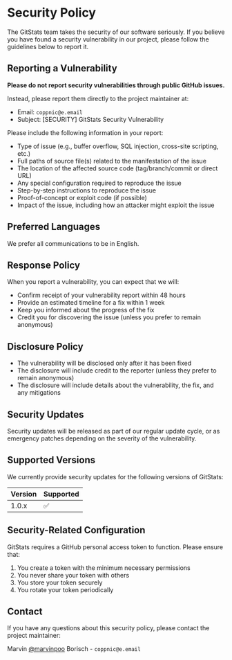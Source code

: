 # Security Policy

The GitStats team takes the security of our software seriously. If you believe you have found a security vulnerability in our project, please follow the guidelines below to report it.

## Reporting a Vulnerability

**Please do not report security vulnerabilities through public GitHub issues.**

Instead, please report them directly to the project maintainer at:

- Email: `coppnic@e.email`
- Subject: [SECURITY] GitStats Security Vulnerability

Please include the following information in your report:

- Type of issue (e.g., buffer overflow, SQL injection, cross-site scripting, etc.)
- Full paths of source file(s) related to the manifestation of the issue
- The location of the affected source code (tag/branch/commit or direct URL)
- Any special configuration required to reproduce the issue
- Step-by-step instructions to reproduce the issue
- Proof-of-concept or exploit code (if possible)
- Impact of the issue, including how an attacker might exploit the issue

## Preferred Languages

We prefer all communications to be in English.

## Response Policy

When you report a vulnerability, you can expect that we will:

- Confirm receipt of your vulnerability report within 48 hours
- Provide an estimated timeline for a fix within 1 week
- Keep you informed about the progress of the fix
- Credit you for discovering the issue (unless you prefer to remain anonymous)

## Disclosure Policy

- The vulnerability will be disclosed only after it has been fixed
- The disclosure will include credit to the reporter (unless they prefer to remain anonymous)
- The disclosure will include details about the vulnerability, the fix, and any mitigations

## Security Updates

Security updates will be released as part of our regular update cycle, or as emergency patches depending on the severity of the vulnerability.

## Supported Versions

We currently provide security updates for the following versions of GitStats:

| Version | Supported          |
| ------- | ------------------ |
| 1.0.x   | :white_check_mark: |

## Security-Related Configuration

GitStats requires a GitHub personal access token to function. Please ensure that:

1. You create a token with the minimum necessary permissions
2. You never share your token with others
3. You store your token securely
4. You rotate your token periodically

## Contact

If you have any questions about this security policy, please contact the project maintainer:

Marvin [@marvinpoo](https://github.com/marvinpoo) Borisch - `coppnic@e.email`